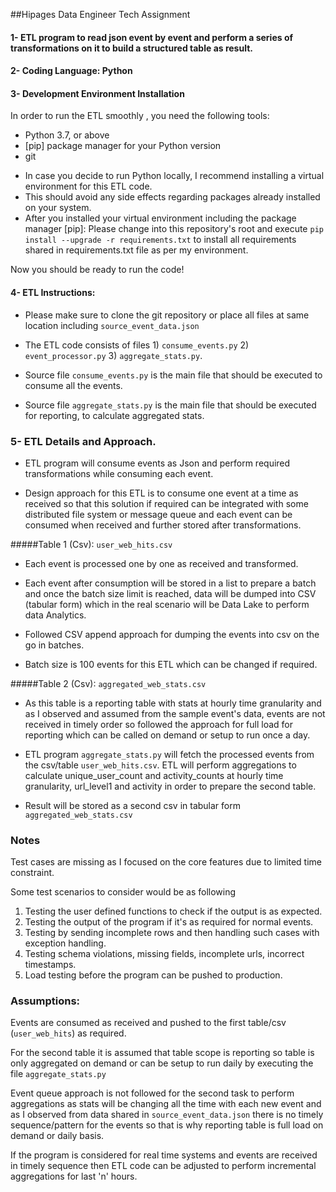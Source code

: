 ##Hipages Data Engineer Tech Assignment

####  1- ETL program to read json event by event and perform a series of transformations on it to build a structured table as result.

#### 2- Coding Language: Python

#### 3- Development Environment Installation 
In order to run the ETL smoothly , you need the following tools:

  * Python 3.7, or above
  * [pip] package manager for your Python version
  * git

- In case you decide to run Python locally, I recommend installing a virtual environment for this ETL code.
- This should avoid any side effects regarding packages already installed on your system.
- After you installed your virtual environment including the package manager [pip]: 
  Please change into this repository's root and execute `pip install --upgrade -r requirements.txt` to install all requirements shared in requirements.txt file as per my environment.

Now you should be ready to run the code!

#### 4- ETL Instructions: 
- Please make sure to clone the git repository or place all files at same location including `source_event_data.json`

- The ETL code consists of files 1) `consume_events.py` 2) `event_processor.py`  3) `aggregate_stats.py`.

- Source file `consume_events.py` is the main file that should be executed to consume all the events.

- Source file `aggregate_stats.py` is the main file that should be executed for reporting, to calculate aggregated stats.

### 5- ETL Details and Approach.

- ETL program will consume events as Json and perform required transformations while consuming each event.

- Design approach for this ETL is to consume one event at a time as received so that this solution if required
can be integrated with some distributed file system or message queue and each event can be consumed
when received and further stored after transformations.

#####Table 1 (Csv): `user_web_hits.csv`
- Each event is processed one by one as received and transformed.
- Each event after consumption will be stored in a list to prepare a batch and once the batch size limit is reached,
data will be dumped into CSV (tabular form) which in the real scenario will be Data Lake to perform data Analytics. 

- Followed CSV append approach for dumping the events into csv on the go in batches.

- Batch size is 100 events for this ETL which can be changed if required. 

#####Table 2  (Csv): `aggregated_web_stats.csv`

- As this table is a reporting table with stats at hourly time granularity and as I observed and assumed from the sample event's data,
events are not received in timely order so followed the approach for full load for reporting which can be called on demand or setup to run once a day.


- ETL program `aggregate_stats.py` will fetch the processed events from the csv/table `user_web_hits.csv`. 
  ETL will perform aggregations to calculate unique_user_count and activity_counts 
  at hourly time granularity, url_level1 and activity in order to prepare the second table.
  
- Result will be stored as a second csv in tabular form `aggregated_web_stats.csv`


### Notes

Test cases are missing as I focused on the core features due to limited time constraint.

Some test scenarios to consider would be as following
1) Testing the user defined functions to check if the output is as expected.
2) Testing the output of the program if it's as required for normal events.
3) Testing by sending incomplete rows and then handling such cases with exception handling.
4) Testing schema violations, missing fields, incomplete urls, incorrect timestamps.
5) Load testing before the program can be pushed to production. 

### Assumptions: 
Events are consumed as received and pushed to the first table/csv (`user_web_hits`) as required. 

For the second table it is assumed that table scope is reporting so table is only aggregated on demand 
or can be setup to run daily by executing the file `aggregate_stats.py`

Event queue approach is not followed for the second task to perform aggregations as stats will be changing all the time with each new event and 
as I observed from data shared in `source_event_data.json` there is no timely sequence/pattern for the events so that is why reporting table is full load on demand or daily basis.

If the program is considered for real time systems and events are received in timely sequence then ETL code can be adjusted to perform incremental aggregations for last 'n' hours.
